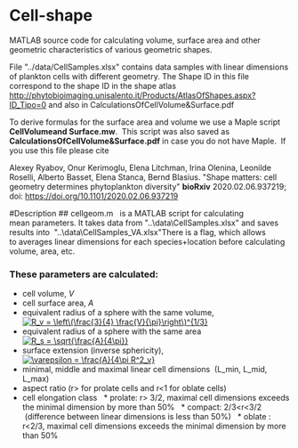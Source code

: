 # Cell-shape

MATLAB source code for calculating volume, surface area and other geometric characteristics of various geometric shapes. 

File "../data/CellSamples.xlsx" contains data samples with linear dimensions of plankton cells with different geometry. The Shape ID in this file correspond to the shape ID in the shape atlas http://phytobioimaging.unisalento.it/Products/AtlasOfShapes.aspx?ID_Tipo=0
and also in CalculationsOfCellVolume&Surface.pdf

To derive formulas for the surface area and volume we use a Maple script **CellVolumeand Surface.mw**.  This script was also saved as **CalculationsOfCellVolume&Surface.pdf** in case you do not have Maple. 
If you use this file please cite 

Alexey Ryabov, Onur Kerimoglu, Elena Litchman, Irina Olenina, Leonilde Roselli, Alberto Basset, Elena Stanca, Bernd Blasius. 
"Shape matters: cell geometry determines phytoplankton diversity"
**bioRxiv** 2020.02.06.937219; doi: https://doi.org/10.1101/2020.02.06.937219

#Description ## cellgeom.m  
is a MATLAB script for calculating mean parameters. It takes data from "..\data\CellSamples.xlsx" and saves results into  "..\data\CellSamples_VA.xlsx"There is a flag, which allows to averages linear dimensions for each species+location before calculating volume, area, etc. 

### These parameters are calculated:
* cell volume, *V*
* cell surface area, *A*
* equivalent radius of a sphere with the same volume, 
   <a href="https://www.codecogs.com/eqnedit.php?latex=R_v&space;=&space;\left\(\frac{3}{4}&space;\frac{V}{\pi}\right\)^{1/3}" target="_blank"><img src="https://latex.codecogs.com/gif.latex?R_v&space;=&space;\left\(\frac{3}{4}&space;\frac{V}{\pi}\right\)^{1/3}" title="R_v = \left\(\frac{3}{4} \frac{V}{\pi}\right\)^{1/3}" /></a>
* equivalent radius of a sphere with the same area 
<a href="https://www.codecogs.com/eqnedit.php?latex=R_s&space;=&space;\sqrt{\frac{A}{4\pi}}" target="_blank"><img src="https://latex.codecogs.com/gif.latex?R_s&space;=&space;\sqrt{\frac{A}{4\pi}}" title="R_s = \sqrt{\frac{A}{4\pi}}" /></a>
* surface extension (inverse sphericity),
<a href="https://www.codecogs.com/eqnedit.php?latex=\varepsilon&space;=&space;\frac{A}{4\pi&space;R^2_v}" target="_blank"><img src="https://latex.codecogs.com/gif.latex?\varepsilon&space;=&space;\frac{A}{4\pi&space;R^2_v}" title="\varepsilon = \frac{A}{4\pi R^2_v}" /></a>
* minimal, middle and maximal linear cell dimensions  (L_min, L_mid, L_max)
* aspect ratio (r> for prolate cells and r<1 for oblate cells)
* cell elongation class
  * prolate: r> 3/2, maximal cell dimensions exceeds the minimal dimension by more than 50% 
  * compact: 2/3<r<3/2  (difference between linear dimensions is less than 50%)
  * oblate : r<2/3, maximal cell dimensions exceeds the minimal dimension by more than 50%
